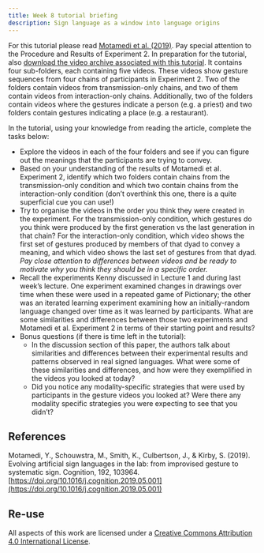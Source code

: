 ```yaml
---
title: Week 8 tutorial briefing
description: Sign language as a window into language origins 
---
```


For this tutorial please read [Motamedi et al. (2019)](https://doi.org/10.1016/j.cognition.2019.05.001). Pay special attention to the Procedure and Results of Experiment 2. In preparation for the tutorial, also [download the video archive associated with this tutorial](). It contains four sub-folders, each containing five videos. These videos show gesture sequences from four chains of participants in Experiment 2. Two of the folders contain videos from transmission-only chains, and two of them contain videos from interaction-only chains. Additionally, two of the folders contain videos where the gestures indicate a person (e.g. a priest) and two folders contain gestures indicating a place (e.g. a restaurant). 

In the tutorial, using your knowledge from reading the article, complete the tasks below:
- Explore the videos in each of the four folders and see if you can figure out the meanings that the participants are trying to convey.
- Based on your understanding of the results of Motamedi et al. Experiment 2, identify which two folders contain chains from the transmission-only condition and which two contain chains from the interaction-only condition (don’t overthink this one, there is a quite superficial cue you can use!)
- Try to organise the videos in the order you think they were created in the experiment.  For the transmission-only condition, which gestures do you think were produced by the first generation vs the last generation in that chain? For the interaction-only condition, which video shows the first set of gestures produced by members of that dyad to convey a meaning, and which video shows the last set of gestures from that dyad. *Pay close attention to differences between videos and be ready to motivate why you think they should be in a specific order.*
- Recall the experiments Kenny discussed in Lecture 1 and during last week’s lecture. One experiment examined changes in drawings over time when these were used in a repeated game of Pictionary; the other was an iterated learning experiment examining how an initially-random language changed over time as it was learned by participants. What are some similarities and differences between those two experiments and Motamedi et al. Experiment 2 in terms of their starting point and results? 
- Bonus questions (if there is time left in the tutorial):
    - In the discussion section of this paper, the authors talk about similarities and differences between their experimental results and patterns observed in real signed languages. What were some of these similarities and differences, and how were they exemplified in the videos you looked at today?
    - Did you notice any modality-specific strategies that were used by participants in the gesture videos you looked at? Were there any modality specific strategies you were expecting to see that you didn’t?

## References

Motamedi, Y., Schouwstra, M., Smith, K., Culbertson, J., & Kirby, S. (2019). Evolving artificial sign languages in the lab: from improvised gesture to systematic sign. Cognition, 192, 103964. [https://doi.org/10.1016/j.cognition.2019.05.001](https://doi.org/10.1016/j.cognition.2019.05.001)

## Re-use

All aspects of this work are licensed under a [Creative Commons Attribution 4.0 International License](http://creativecommons.org/licenses/by/4.0/).
